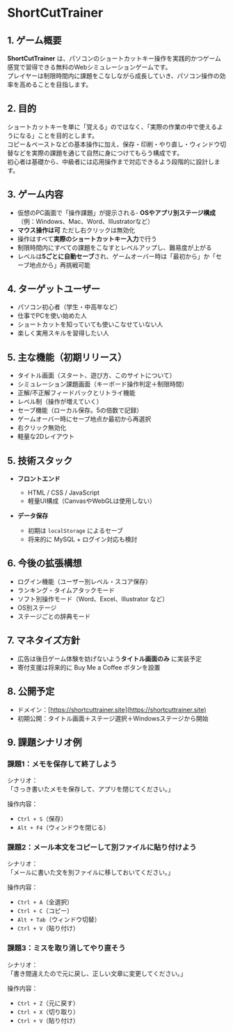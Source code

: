 # ShortCutTrainer 

## 1. ゲーム概要

**ShortCutTrainer** は、パソコンのショートカットキー操作を実践的かつゲーム感覚で習得できる無料のWebシミュレーションゲームです。  
プレイヤーは制限時間内に課題をこなしながら成長していき、パソコン操作の効率を高めることを目指します。

## 2. 目的

ショートカットキーを単に「覚える」のではなく、「実際の作業の中で使えるようになる」ことを目的とします。  
コピー＆ペーストなどの基本操作に加え、保存・印刷・やり直し・ウィンドウ切替などを実際の課題を通じて自然に身につけてもらう構成です。  
初心者は基礎から、中級者には応用操作まで対応できるよう段階的に設計します。

## 3. ゲーム内容

- 仮想のPC画面で「操作課題」が提示される- **OSやアプリ別ステージ構成**（例：Windows、Mac、Word、Illustratorなど）
- **マウス操作は可** ただし右クリックは無効化
- 操作はすべて**実際のショートカットキー入力**で行う
- 制限時間内にすべての課題をこなすとレベルアップし、難易度が上がる
- レベルは**5ごとに自動セーブ**され、ゲームオーバー時は「最初から」か「セーブ地点から」再挑戦可能
  
## 4. ターゲットユーザー

- パソコン初心者（学生・中高年など）
- 仕事でPCを使い始めた人
- ショートカットを知っていても使いこなせていない人
- 楽しく実用スキルを習得したい人

## 5. 主な機能（初期リリース）

- タイトル画面（スタート、遊び方、このサイトについて）
- シミュレーション課題画面（キーボード操作判定＋制限時間）
- 正解/不正解フィードバックとリトライ機能
- レベル制（操作が増えていく）
- セーブ機能（ローカル保存。5の倍数で記録）
- ゲームオーバー時にセーブ地点か最初から再選択
- 右クリック無効化
- 軽量な2Dレイアウト
  
## 5. 技術スタック

- **フロントエンド**
  - HTML / CSS / JavaScript
  - 軽量UI構成（CanvasやWebGLは使用しない）
  
- **データ保存**
  - 初期は `localStorage` によるセーブ
  - 将来的に MySQL + ログイン対応も検討

## 6. 今後の拡張構想

- ログイン機能（ユーザー別レベル・スコア保存）
- ランキング・タイムアタックモード
- ソフト別操作モード（Word、Excel、Illustrator など）
- OS別ステージ
- ステージごとの辞典モード

## 7. マネタイズ方針

- 広告は後日ゲーム体験を妨げないよう**タイトル画面のみ** に実装予定
- 寄付支援は将来的に Buy Me a Coffee ボタンを設置

## 8. 公開予定

- ドメイン：[https://shortcuttrainer.site](https://shortcuttrainer.site)
- 初期公開：タイトル画面＋ステージ選択＋Windowsステージから開始

## 9. 課題シナリオ例

### 課題1：メモを保存して終了しよう

シナリオ：  
「さっき書いたメモを保存して、アプリを閉じてください。」

操作内容：
- `Ctrl + S`（保存）  
- `Alt + F4`（ウィンドウを閉じる）

### 課題2：メール本文をコピーして別ファイルに貼り付けよう
シナリオ：  
「メールに書いた文を別ファイルに移しておいてください。」

操作内容：  
- `Ctrl + A`（全選択）
- `Ctrl + C`（コピー）
- `Alt + Tab`（ウィンドウ切替）
- `Ctrl + V`（貼り付け）

### 課題3：ミスを取り消してやり直そう
シナリオ：  
「書き間違えたので元に戻し、正しい文章に変更してください。」

操作内容：
- `Ctrl + Z`（元に戻す）
- `Ctrl + X`（切り取り）
- `Ctrl + V`（貼り付け）